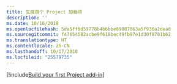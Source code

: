 ```yaml
---
title: 生成首个 Project 加载项
description: ''
ms.date: 10/16/2018
ms.openlocfilehash: 5da5ff0d59778b4b6bbe09007663a5f936a2dea0
ms.sourcegitcommit: f47654582acbe9f618bec49fb97e1d30f8701b62
ms.translationtype: HT
ms.contentlocale: zh-CN
ms.lasthandoff: 10/17/2018
ms.locfileid: "25579735"
---
```

[!include[Build your first Project add-in](../includes/file-get-started-project.md)]